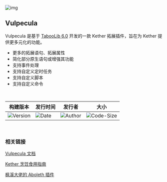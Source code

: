 ![img](https://cdn.nlark.com/yuque/0/2022/png/26025412/1662111393286-4c9dd5ef-6472-4baa-8b11-d6b0f66aee94.png)

## Vulpecula

Vulpecula 是基于 [TabooLib 6.0](https://github.com/TabooLib/taboolib) 开发的一款 Kether 拓展插件，旨在为 Kether 提供更多元化的功能。

- 更多的拓展语句、拓展属性
- 简化部分原生语句或增强其功能
- 支持事件处理
- 支持自定义定时任务
- 支持自定义脚本
- 支持自定义命令

<br>

| 构建版本 | 发行时间 | 发行者 | 大小 |
| --- | --- | --- | --- |
|![Version](https://img.shields.io/badge/dynamic/json?label=Version&query=%24.tag_name&url=https%3A%2F%2Fapi.github.com%2Frepos%2FLanscarlos%2FVulpecula%2Freleases%2Flatest) | ![Date](https://img.shields.io/badge/dynamic/json?label=Date&query=%24.created_at&url=https%3A%2F%2Fapi.github.com%2Frepos%2FLanscarlos%2FVulpecula%2Freleases%2Flatest) | ![Author](https://img.shields.io/badge/dynamic/json?label=Author&query=%24.author.login&url=https%3A%2F%2Fapi.github.com%2Frepos%2FLanscarlos%2FVulpecula%2Freleases%2Flatest) | ![Code-Size](https://img.shields.io/github/languages/code-size/lanscarlos/vulpecula) |

<br>

### 相关链接

[Vulpecula 文档](https://www.yuque.com/lanscarlos/vulpecula-doc)

[Kether 烹饪食用指南](https://www.yuque.com/lanscarlos/kether-cooking)

[枫溪大佬的 Aboleth 插件](https://xv5zac7cto.feishu.cn/docx/doxcnP4k0XN7IK7pcugdodQlJLh)
